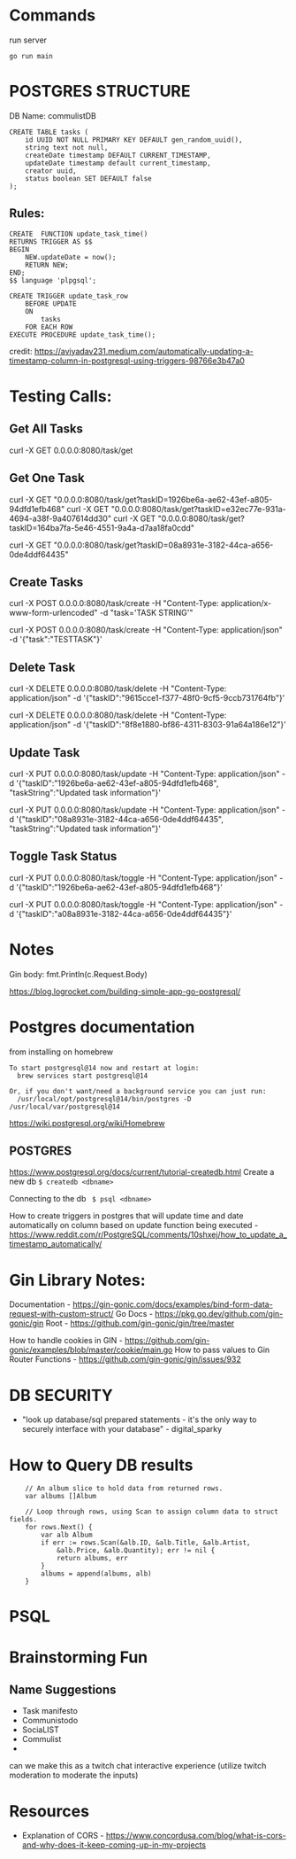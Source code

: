 
# Commands 

run server
```
go run main
```


# POSTGRES STRUCTURE
DB Name: commulistDB 

```
CREATE TABLE tasks (
    id UUID NOT NULL PRIMARY KEY DEFAULT gen_random_uuid(),
    string text not null,
    createDate timestamp DEFAULT CURRENT_TIMESTAMP,
    updateDate timestamp default current_timestamp,
    creator uuid, 
    status boolean SET DEFAULT false
);
```

## Rules:



```
CREATE  FUNCTION update_task_time()
RETURNS TRIGGER AS $$
BEGIN
    NEW.updateDate = now();
    RETURN NEW;
END;
$$ language 'plpgsql';
```
```
CREATE TRIGGER update_task_row
    BEFORE UPDATE
    ON
        tasks
    FOR EACH ROW
EXECUTE PROCEDURE update_task_time();
```
credit: https://aviyadav231.medium.com/automatically-updating-a-timestamp-column-in-postgresql-using-triggers-98766e3b47a0


# Testing Calls:

## Get All Tasks
curl -X GET 0.0.0.0:8080/task/get

## Get One Task
curl -X GET "0.0.0.0:8080/task/get?taskID=1926be6a-ae62-43ef-a805-94dfd1efb468"
curl -X GET "0.0.0.0:8080/task/get?taskID=e32ec77e-931a-4694-a38f-9a407614dd30"
curl -X GET "0.0.0.0:8080/task/get?taskID=164ba7fa-5e46-4551-9a4a-d7aa18fa0cdd"

curl -X GET "0.0.0.0:8080/task/get?taskID=08a8931e-3182-44ca-a656-0de4ddf64435"




## Create Tasks
curl -X POST 0.0.0.0:8080/task/create -H "Content-Type: application/x-www-form-urlencoded" -d "task='TASK STRING'"

curl -X POST 0.0.0.0:8080/task/create -H "Content-Type: application/json" -d '{"task":"TESTTASK"}'

## Delete Task

curl -X DELETE 0.0.0.0:8080/task/delete -H "Content-Type: application/json" -d '{"taskID":"9615cce1-f377-48f0-9cf5-9ccb731764fb"}'

curl -X DELETE 0.0.0.0:8080/task/delete -H "Content-Type: application/json" -d '{"taskID":"8f8e1880-bf86-4311-8303-91a64a186e12"}'




## Update Task
curl -X PUT 0.0.0.0:8080/task/update -H "Content-Type: application/json" -d '{"taskID":"1926be6a-ae62-43ef-a805-94dfd1efb468", "taskString":"Updated task information"}'


curl -X PUT 0.0.0.0:8080/task/update -H "Content-Type: application/json" -d '{"taskID":"08a8931e-3182-44ca-a656-0de4ddf64435", "taskString":"Updated task information"}'






## Toggle Task Status

curl -X PUT 0.0.0.0:8080/task/toggle -H "Content-Type: application/json" -d '{"taskID":"1926be6a-ae62-43ef-a805-94dfd1efb468"}'

curl -X PUT 0.0.0.0:8080/task/toggle -H "Content-Type: application/json" -d '{"taskID":"a08a8931e-3182-44ca-a656-0de4ddf64435"}'





# Notes

Gin body: fmt.Println(c.Request.Body)

https://blog.logrocket.com/building-simple-app-go-postgresql/


# Postgres documentation

from installing on homebrew
```
To start postgresql@14 now and restart at login:
  brew services start postgresql@14

Or, if you don't want/need a background service you can just run:
  /usr/local/opt/postgresql@14/bin/postgres -D /usr/local/var/postgresql@14
```

https://wiki.postgresql.org/wiki/Homebrew



## POSTGRES 

https://www.postgresql.org/docs/current/tutorial-createdb.html
Create a new db
` $ createdb <dbname> `

Connecting to the db
` $ psql <dbname>`

How to create triggers in postgres that will update time and date automatically on column based on update function being executed - https://www.reddit.com/r/PostgreSQL/comments/10shxej/how_to_update_a_timestamp_automatically/ 


# Gin Library Notes:

Documentation - https://gin-gonic.com/docs/examples/bind-form-data-request-with-custom-struct/
Go Docs - https://pkg.go.dev/github.com/gin-gonic/gin
Root - https://github.com/gin-gonic/gin/tree/master

How to handle cookies in GIN - https://github.com/gin-gonic/examples/blob/master/cookie/main.go
How to pass values to Gin Router Functions  - https://github.com/gin-gonic/gin/issues/932




# DB SECURITY
- "look up database/sql prepared statements - it's the only way to securely interface with your database" - digital_sparky




# How to Query DB results
```
    // An album slice to hold data from returned rows.
    var albums []Album

    // Loop through rows, using Scan to assign column data to struct fields.
    for rows.Next() {
        var alb Album
        if err := rows.Scan(&alb.ID, &alb.Title, &alb.Artist,
            &alb.Price, &alb.Quantity); err != nil {
            return albums, err
        }
        albums = append(albums, alb)
    }
```

# PSQL 





# Brainstorming Fun

## Name Suggestions

- Task manifesto
- Communistodo
- SociaLIST
- Commulist
- 

can we make this as a twitch chat interactive experience (utilize twitch moderation to moderate the inputs)




# Resources 
- Explanation of CORS - https://www.concordusa.com/blog/what-is-cors-and-why-does-it-keep-coming-up-in-my-projects 